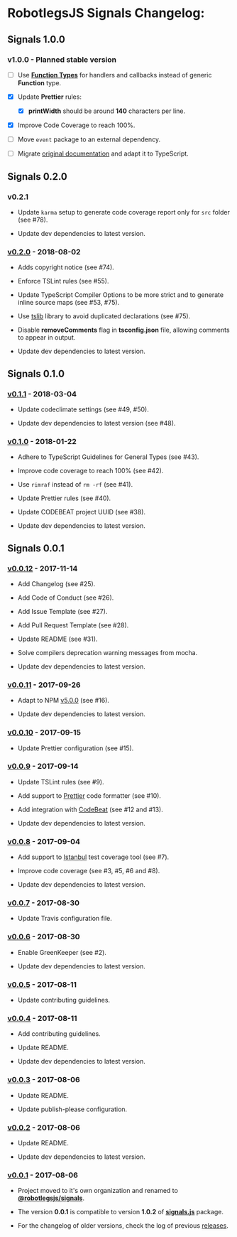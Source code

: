 # RobotlegsJS Signals Changelog:

## Signals 1.0.0

### v1.0.0 - Planned stable version

- [ ] Use [**Function Types**](https://www.typescriptlang.org/docs/handbook/functions.html) for handlers and callbacks instead of generic **Function** type.

- [x] Update **Prettier** rules:

  - [x] **printWidth** should be around **140** characters per line.

- [x] Improve Code Coverage to reach 100%.

- [ ] Move `event` package to an external dependency.

- [ ] Migrate [original documentation](https://github.com/robertpenner/as3-signals#readme) and adapt it to TypeScript.

## Signals 0.2.0

### v0.2.1

- Update `karma` setup to generate code coverage report only for `src` folder (see #78).

- Update dev dependencies to latest version.

### [v0.2.0](https://github.com/RobotlegsJS/SignalsJS/releases/tag/0.2.0) - 2018-08-02

- Adds copyright notice (see #74).

- Enforce TSLint rules (see #55).

- Update TypeScript Compiler Options to be more strict and to generate inline source maps (see #53, #75).

- Use [tslib](https://github.com/Microsoft/tslib) library to avoid duplicated declarations (see #75).

- Disable **removeComments** flag in **tsconfig.json** file, allowing comments to appear in output.

- Update dev dependencies to latest version.

## Signals 0.1.0

### [v0.1.1](https://github.com/RobotlegsJS/SignalsJS/releases/tag/0.1.1) - 2018-03-04

- Update codeclimate settings (see #49, #50).

- Update dev dependencies to latest version (see #48).

### [v0.1.0](https://github.com/RobotlegsJS/SignalsJS/releases/tag/0.1.0) - 2018-01-22

- Adhere to TypeScript Guidelines for General Types (see #43).

- Improve code coverage to reach 100% (see #42).

- Use `rimraf` instead of `rm -rf` (see #41).

- Update Prettier rules (see #40).

- Update CODEBEAT project UUID (see #38).

- Update dev dependencies to latest version.

## Signals 0.0.1

### [v0.0.12](https://github.com/RobotlegsJS/SignalsJS/releases/tag/0.0.12) - 2017-11-14

- Add Changelog (see #25).

- Add Code of Conduct (see #26).

- Add Issue Template (see #27).

- Add Pull Request Template (see #28).

- Update README (see #31).

- Solve compilers deprecation warning messages from mocha.

- Update dev dependencies to latest version.

### [v0.0.11](https://github.com/RobotlegsJS/SignalsJS/releases/tag/0.0.11) - 2017-09-26

- Adapt to NPM [v5.0.0](http://blog.npmjs.org/post/161081169345/v500) (see #16).

- Update dev dependencies to latest version.

### [v0.0.10](https://github.com/RobotlegsJS/SignalsJS/releases/tag/0.0.10) - 2017-09-15

- Update Prettier configuration (see #15).

### [v0.0.9](https://github.com/RobotlegsJS/SignalsJS/releases/tag/0.0.9) - 2017-09-14

- Update TSLint rules (see #9).

- Add support to [Prettier](https://prettier.io) code formatter (see #10).

- Add integration with [CodeBeat](https://codebeat.co) (see #12 and #13).

- Update dev dependencies to latest version.

### [v0.0.8](https://github.com/RobotlegsJS/SignalsJS/releases/tag/0.0.8) - 2017-09-04

- Add support to [Istanbul](https://istanbul.js.org) test coverage tool (see #7).

- Improve code coverage (see #3, #5, #6 and #8).

- Update dev dependencies to latest version.

### [v0.0.7](https://github.com/RobotlegsJS/SignalsJS/releases/tag/0.0.7) - 2017-08-30

- Update Travis configuration file.

### [v0.0.6](https://github.com/RobotlegsJS/SignalsJS/releases/tag/0.0.6) - 2017-08-30

- Enable GreenKeeper (see #2).

- Update dev dependencies to latest version.

### [v0.0.5](https://github.com/RobotlegsJS/SignalsJS/releases/tag/0.0.5) - 2017-08-11

- Update contributing guidelines.

### [v0.0.4](https://github.com/RobotlegsJS/SignalsJS/releases/tag/0.0.4) - 2017-08-11

- Add contributing guidelines.

- Update README.

- Update dev dependencies to latest version.

### [v0.0.3](https://github.com/RobotlegsJS/SignalsJS/releases/tag/0.0.3) - 2017-08-06

- Update README.

- Update publish-please configuration.

### [v0.0.2](https://github.com/RobotlegsJS/SignalsJS/releases/tag/0.0.2) - 2017-08-06

- Update README.

- Update dev dependencies to latest version.

### [v0.0.1](https://github.com/RobotlegsJS/SignalsJS/releases/tag/0.0.1) - 2017-08-06

- Project moved to it's own organization and renamed to [**@robotlegsjs/signals**](https://www.npmjs.com/package/@robotlegsjs/signals).

- The version **0.0.1** is compatible to version **1.0.2** of [**signals.js**](https://www.npmjs.com/package/signals.js) package.

- For the changelog of older versions, check the log of previous [releases](https://github.com/GoodgameStudios/SignalsJS/releases).